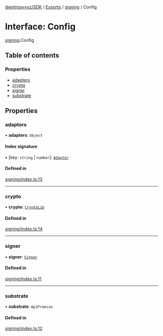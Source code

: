 [@entropyxyz/SDK](../README.md) / [Exports](../modules.md) / [signing](../modules/signing.md) / Config

# Interface: Config

[signing](../modules/signing.md).Config

## Table of contents

### Properties

- [adapters](signing.Config.md#adapters)
- [crypto](signing.Config.md#crypto)
- [signer](signing.Config.md#signer)
- [substrate](signing.Config.md#substrate)

## Properties

### adapters

• **adapters**: `Object`

#### Index signature

▪ [key: `string` \| `number`]: [`Adapter`](signing_adapters_types.Adapter.md)

#### Defined in

[signing/index.ts:13](https://github.com/entropyxyz/SDK/blob/04833ee/src/signing/index.ts#L13)

___

### crypto

• **crypto**: [`CryptoLib`](utils_crypto.CryptoLib.md)

#### Defined in

[signing/index.ts:14](https://github.com/entropyxyz/SDK/blob/04833ee/src/signing/index.ts#L14)

___

### signer

• **signer**: [`Signer`](types.Signer.md)

#### Defined in

[signing/index.ts:11](https://github.com/entropyxyz/SDK/blob/04833ee/src/signing/index.ts#L11)

___

### substrate

• **substrate**: `ApiPromise`

#### Defined in

[signing/index.ts:12](https://github.com/entropyxyz/SDK/blob/04833ee/src/signing/index.ts#L12)
